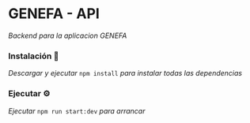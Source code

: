 # GENEFA - API
_Backend para la aplicacion GENEFA_

### Instalación 🔧
_Descargar y ejecutar_ `npm install` _para instalar todas las dependencias_

### Ejecutar ⚙️
_Ejecutar_ `npm run start:dev` _para arrancar_
